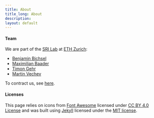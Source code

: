 ```yaml
---
title: About
title_long: About
description: 
layout: default
---
```


#### Team

We are part of the [SRI Lab](https://www.sri.inf.ethz.ch/) at [ETH
Zurich](https://ethz.ch/en.html):

- [Benjamin Bichsel](https://www.sri.inf.ethz.ch/people/benjamin)
- [Maximilian Baader](https://www.sri.inf.ethz.ch/people/max)
- [Timon Gehr](https://www.sri.inf.ethz.ch/people/timon)
- [Martin Vechev](https://www.sri.inf.ethz.ch/people/martin)

To contract us, see [here](./contact).

#### Licenses

This page relies on icons from [Font Awesome](https://fontawesome.com/) licensed
under [CC BY 4.0 License](https://creativecommons.org/licenses/by/4.0/) and was
built using [Jekyll](https://jekyllrb.com/) licensed under the [MIT
license](https://github.com/jekyll/jekyll/blob/master/LICENSE).